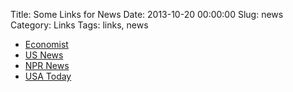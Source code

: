 Title: Some Links for News
Date: 2013-10-20 00:00:00
Slug: news
Category: Links
Tags: links, news

- [Economist](http://www.economist.com/)
- [US News](http://www.usnews.com/)
- [NPR News](http://www.npr.org/)
- [USA Today](http://www.usatoday.com/)

